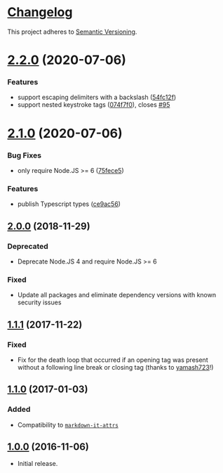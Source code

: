 # [Changelog](http://keepachangelog.com/)

This project adheres to [Semantic Versioning](http://semver.org/).

# [2.2.0](https://github.com/jGleitz/markdown-it-kbd/compare/v2.1.0...v2.2.0) (2020-07-06)


### Features

* support escaping delimiters with a backslash ([54fc12f](https://github.com/jGleitz/markdown-it-kbd/commit/54fc12fc13e71c24e56ff3dc3c904cd0ef305088))
* support nested keystroke tags ([074f7f0](https://github.com/jGleitz/markdown-it-kbd/commit/074f7f0aa3f64bec84098c2f6547cbdbe89713dc)), closes [#95](https://github.com/jGleitz/markdown-it-kbd/issues/95)

# [2.1.0](https://github.com/jGleitz/markdown-it-kbd/compare/v2.0.0...v2.1.0) (2020-07-06)


### Bug Fixes

* only require Node.JS >= 6 ([75fece5](https://github.com/jGleitz/markdown-it-kbd/commit/75fece579565cee89f45ea9c3033b2371411c3a6))


### Features

* publish Typescript types ([ce9ac56](https://github.com/jGleitz/markdown-it-kbd/commit/ce9ac5604f6f7d07d1c2c03d362e5c6d40cfe76b))

## [2.0.0] (2018-11-29)
### Deprecated
 * Deprecate Node.JS 4 and require Node.JS >= 6
### Fixed
 * Update all packages and eliminate dependency versions with known security issues

## [1.1.1] (2017-11-22)
### Fixed
 * Fix for the death loop that occurred if an opening tag was present without a following line break or closing tag (thanks to [yamash723](https://github.com/jGleitz/markdown-it-kbd/pull/3)!)

## [1.1.0] (2017-01-03)
### Added
 * Compatibility to [`markdown-it-attrs`](https://github.com/arve0/markdown-it-attrs/)

## [1.0.0] (2016-11-06)
 * Initial release.

[unreleased]: https://github.com/jGleitz/markdown-it-kbd/compare/v2.0.0...HEAD
[2.0.0]: https://github.com/jGleitz/markdown-it-kbd/compare/v1.1.1...v2.0.0
[1.1.1]: https://github.com/jGleitz/markdown-it-kbd/compare/v1.1.0...v1.1.1
[1.1.0]: https://github.com/jGleitz/markdown-it-kbd/compare/v1.0.0...v1.1.0
[1.0.0]: https://github.com/jGleitz/markdown-it-kbd/tree/v1.0.0
